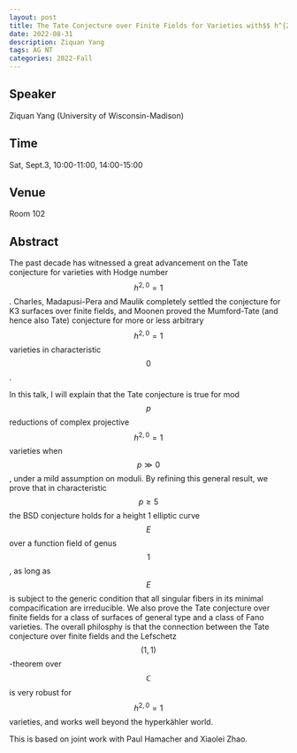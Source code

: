 ```yaml
---
layout: post
title: The Tate Conjecture over Finite Fields for Varieties with$$ h^{2,0}=1$$ 
date: 2022-08-31
description: Ziquan Yang
tags: AG NT 
categories: 2022-Fall 
---
```

## Speaker
Ziquan Yang (University of Wisconsin-Madison)
## Time
Sat, Sept.3, 10:00-11:00, 14:00-15:00
## Venue
Room 102
## Abstract
The past decade has witnessed a great advancement on the Tate conjecture for varieties with Hodge number $$ h^{2,0} = 1 $$. Charles, Madapusi-Pera and Maulik completely settled the conjecture for K3 surfaces over finite fields, and Moonen proved the Mumford-Tate (and hence also Tate) conjecture for more or less arbitrary $$ h^{2,0} = 1 $$ varieties in characteristic $$ 0 $$.

In this talk, I will explain that the Tate conjecture is true for mod $$ p $$ reductions of complex projective $$ h^{2,0} = 1 $$ varieties when $$ p \gg 0 $$, under a mild assumption on moduli. By refining this general result, we prove that in characteristic $$ p \geq 5 $$ the BSD conjecture holds for a height 1 elliptic curve $$ E $$ over a function field of genus $$ 1 $$, as long as $$ E $$ is subject to the generic condition that all singular fibers in its minimal compacification are irreducible. We also prove the Tate conjecture over finite fields for a class of surfaces of general type and a class of Fano varieties. The overall philosphy is that the connection between the Tate conjecture over finite fields and the Lefschetz $$ (1, 1) $$-theorem over $$ \mathbb{C} $$ is very robust for $$ h^{2,0} = 1 $$ varieties, and works well beyond the hyperkähler world.

This is based on joint work with Paul Hamacher and Xiaolei Zhao.
